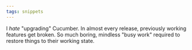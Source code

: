 ```yaml
---
tags: snippets
---
```


I _hate_ "upgrading" Cucumber. In almost every release, previously working features get broken. So much boring, mindless "busy work" required to restore things to their working state.

